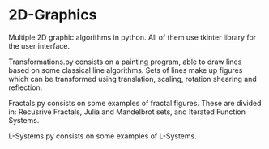 # 2D-Graphics

Multiple 2D graphic algorithms in python. All of them use tkinter library for the user interface.

Transformations.py consists on a painting program, able to draw lines based on some classical line algorithms. Sets of lines make up figures which can be transformed using translation, scaling, rotation shearing and reflection.

Fractals.py consists on some examples of fractal figures. These are divided in: Recusrive Fractals, Julia and Mandelbrot sets, and Iterated Function Systems.

L-Systems.py consists on some examples of L-Systems.
